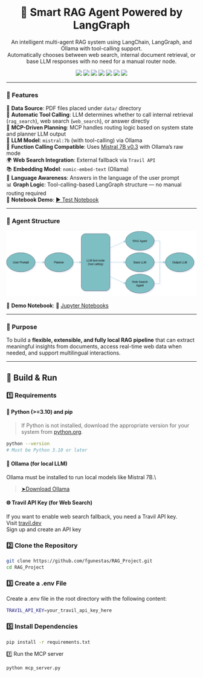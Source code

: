 <h1 align="center">🧠 Smart RAG Agent Powered by LangGraph</h1>
<p align="center">
    An intelligent multi-agent RAG system using LangChain, LangGraph, and Ollama with tool-calling support. <br>
    Automatically chooses between web search, internal document retrieval, or base LLM responses with no need for a manual router node.
</p>

<p align="center">
  <img src="https://img.shields.io/badge/LangChain-0.1.x-blue?logo=python">
  <img src="https://img.shields.io/badge/LangGraph-Tool%20Calling%20Graph-9cf?logo=graphql">
  <img src="https://img.shields.io/badge/Ollama-Mistral%207B%20v0.3-success?logo=chatbot">
  <img src="https://img.shields.io/badge/FAISS-Vector%20Search-brightgreen">
  <img src="https://img.shields.io/badge/WebSearch-Travil-red?logo=google">
  <img src="https://img.shields.io/badge/Tool%20Calling-Auto-dodgerblue">
  <img src="https://img.shields.io/badge/MultiLang-Supported-lightgrey?logo=translate">
</p>

---

### 🚀 Features

📂 **Data Source**: PDF files placed under `data/` directory  
🧠 **Automatic Tool Calling**: LLM determines whether to call internal retrieval (`rag_search`), web search (`web_search`), or answer directly  
🧩 **MCP-Driven Planning**: MCP handles routing logic based on system state and planner LLM output  
🧠 **LLM Model**: `mistral:7b` (with tool-calling) via Ollama  
🔗 **Function Calling Compatible**: Uses [Mistral 7B v0.3](https://ollama.com/library/mistral) with Ollama’s raw mode  
🌍 **Web Search Integration**: External fallback via `Travil API`  
📚 **Embedding Model**: `nomic-embed-text` (Ollama)  
💬 **Language Awareness**: Answers in the language of the user prompt  
📊 **Graph Logic**: Tool-calling-based LangGraph structure — no manual routing required  
📓 **Notebook Demo**: [▶️ Test Notebook](https://nbviewer.org/github/fgunestas/RAG_Project/blob/main/test_notebook.ipynb)

---

### 🧠 Agent Structure


![Test Image 1](https://github.com/fgunestas/RAG_Project/blob/main/graph.png)

📓 **Demo Notebook**: 📖 [Jupyter Notebooks](https://nbviewer.org/github/fgunestas/RAG_Project/blob/main/test_notebook.ipynb)

---

### 🎯 Purpose

To build a **flexible, extensible, and fully local RAG pipeline** that can extract meaningful insights from documents, access real-time web data when needed, and support multilingual interactions.

---
## 🚧 Build & Run

### 1️⃣ Requirements

#### 🐍 Python (>=3.10) and pip

> If Python is not installed, download the appropriate version for your system from [python.org](https://www.python.org/downloads/).
```bash
python --version
# Must be Python 3.10 or later
```

#### 🧠 Ollama (for local LLM)
 Ollama must be installed to run local models like Mistral 7B.\
>[➤Download Ollama](https://ollama.com/download)

#### 🌐 Travil API Key (for Web Search)
If you want to enable web search fallback, you need a Travil API key.\
Visit [travil.dev](travil.dev)\
Sign up and create an API key

### 2️⃣ Clone the Repository
```bash
git clone https://github.com/fgunestas/RAG_Project.git
cd RAG_Project
```
### 3️⃣ Create a .env File
Create a .env file in the root directory with the following content:
```bash
TRAVIL_API_KEY=your_travil_api_key_here
```
### 5️⃣ Install Dependencies
```bash
pip install -r requirements.txt
```
7️⃣ Run the MCP server
```bash
python mcp_server.py
```